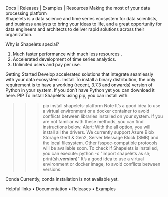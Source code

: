  
Docs | Releases | Examples | Resources 
Making the most of your data processing platform  
Shapelets is a data science and time series ecosystem for data scientists, and business analysts to bring your ideas to life, and a great opportunity for data engineers and architects to deliver rapid solutions across their organization.
 

Why is Shapelets special?
1. Much faster performance with much less resources  .
2. Accelerated development of time series analytics.
3. Unlimited users and pay per use.

Getting Started
Develop accelerated solutions that integrate seamlessly with your data ecosystem .
Install
To install a binary distribution, the only requirement is to have a working (recent, 3.7.3 and onwards) version of Python in your system. If you don’t have Python yet you can download it here.
PIP
To install Shapelets using pip, you can install with:
>>> pip install shapelets-platform
Note
It’s a good idea to use a virtual environment or a docker container  to avoid conflicts between libraries installed on your system. If you are not familiar with these methods, you can find instructions below.
Alert: With the all option, you will install all the drivers. We currently support Azure Blob Storage Gen1 & Gen2, Server Message Block (SMB) and the local filesystem. Other fsspec-compatible protocols will be available soon.
To check if Shapelets is installed, you can execute:
>>> python -c "import shapelets as sh; print(sh.__version__)"
It’s a good idea to use a virtual environment or docker image, to avoid conflicts between versions.
 
Conda
Currently, conda installation is not available yet.  

Helpful links
•	Documentation
•	Releases
•	Examples
  
